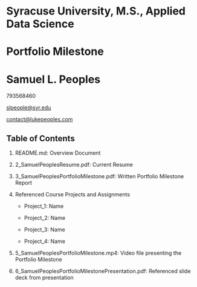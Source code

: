 # Syracuse University, M.S., Applied Data Science
# Portfolio Milestone
# Samuel L. Peoples

793568460

slpeople@syr.edu

contact@lukepeoples.com

## Table of Contents

1. README.md: Overview Document

2. 2_SamuelPeoplesResume.pdf: Current Resume

3. 3_SamuelPeoplesPortfolioMilestone.pdf: Written Portfolio Milestone Report

4. Referenced Course Projects and Assignments
    * Project_1: Name
    
    * Project_2: Name
    
    * Project_3: Name
   
    * Project_4: Name
  
5. 5_SamuelPeoplesPortfolioMilestone.mp4: Video file presenting the Portfolio Milestone

6. 6_SamuelPeoplesPortfolioMilestonePresentation.pdf: Referenced slide deck from presentation


